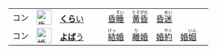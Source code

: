 <table>
  <tr>
    <td>コン</td>
    <td><img src="https://f.2cn.cn/hanzi/svg/660F.svg" alt="昏" height="30"></td>
    <td><a href="https://jisho.org/search/暗い"><b>くら</b>い</a>　　　<a href="https://jisho.org/search/昏睡"><ins>昏<ruby>睡<rt>すい</rt></ruby></ins></a>　<a href="https://jisho.org/search/黄昏"><ins><ruby>黄昏<rt>たそがれ</rt></ruby></ins></a>　<a href="https://jisho.org/search/昏迷">昏<ruby>迷<rt>めい</rt></ruby></a>　</td>  
  </tr>
  <tr>
    <td>コン</td>
    <td><img src="https://f.2cn.cn/hanzi/svg/5A5A.svg" alt="婚" height="30"></td>
    <td><a href="https://jisho.org/search/よばう"><b>よば</b>う</a>　　　<a href="https://jisho.org/search/結婚"><ins><ruby>結<rt>けっ</rt></ruby>婚</ins></a>　<a href="https://jisho.org/search/離婚"><ins><ruby>離<rt>り</rt></ruby>婚</ins></a>　<a href="https://jisho.org/search/婚約">婚<ruby>約<rt>やく</rt></ruby></a>　<a href="https://jisho.org/search/婚姻">婚<ruby>姻<rt>いん</rt></ruby></a>　</td>  
  </tr>
</table>







<!--結　304　襲撃し 133　踏襲　136　逆襲を　132　　{逆|ギャク}襲-->
